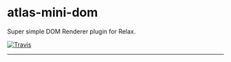 # atlas-mini-dom

Super simple DOM Renderer plugin for Relax.

[![Travis](https://img.shields.io/travis/[username]/[repo].svg)](https://travis-ci.org/[username]/[repo])

---
